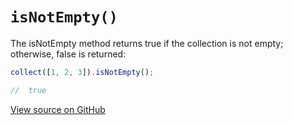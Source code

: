 # `isNotEmpty()`

The isNotEmpty method returns true if the collection is not empty; otherwise, false is returned:

```js
collect([1, 2, 3]).isNotEmpty();

//  true
```




[View source on GitHub](https://github.com/ecrmnn/collect.js/blob/master/src/methods/isNotEmpty.js)